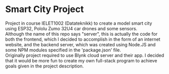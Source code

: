 # Smart City Project

Project in course IELET1002 (Datateknikk) to create a model smart city using ESP32, Pololu Zumo 32U4 car drones and some sensors.
<br />
Although the name of this repo says "server", this is actually the code for both the frontend, which I decided to accomplish in the form of an internet website, and the backend server, which was created using Node.JS and some NPM modules specified in the 'package.json' file.
<br />
Originally project required to use Blynk cloud server and their app. I decided that it would be more fun to create my own full-stack program to achieve goals given in the project description.